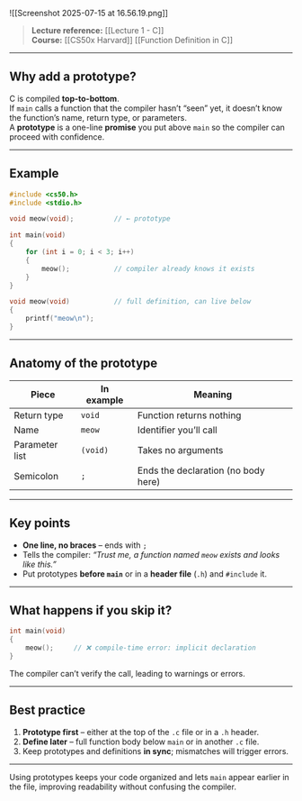 ![[Screenshot 2025-07-15 at 16.56.19.png]]

> **Lecture reference:** [[Lecture 1 - C]]  
> **Course:** [[CS50x Harvard]]
> [[Function Definition in C]]

---

## Why add a prototype?

C is compiled **top-to-bottom**.  
If `main` calls a function that the compiler hasn’t “seen” yet, it doesn’t know the function’s name, return type, or parameters.  
A **prototype** is a one-line **promise** you put above `main` so the compiler can proceed with confidence.

---

## Example

```c
#include <cs50.h>
#include <stdio.h>

void meow(void);          // ← prototype

int main(void)
{
    for (int i = 0; i < 3; i++)
    {
        meow();           // compiler already knows it exists
    }
}

void meow(void)           // full definition, can live below
{
    printf("meow\n");
}
```

---

## Anatomy of the prototype

| Piece          | In example | Meaning                                  |
|----------------|------------|------------------------------------------|
| Return type    | `void`     | Function returns nothing                 |
| Name           | `meow`     | Identifier you’ll call                   |
| Parameter list | `(void)`   | Takes no arguments                       |
| Semicolon      | `;`        | Ends the declaration (no body here)      |

---

## Key points

* **One line, no braces** – ends with `;`
* Tells the compiler: *“Trust me, a function named `meow` exists and looks like this.”*
* Put prototypes **before `main`** or in a **header file** (`.h`) and `#include` it.

---

## What happens if you skip it?

```c
int main(void)
{
    meow();     // ❌ compile-time error: implicit declaration
}
```

The compiler can’t verify the call, leading to warnings or errors.

---

## Best practice

1. **Prototype first** – either at the top of the `.c` file or in a `.h` header.
2. **Define later** – full function body below `main` or in another `.c` file.
3. Keep prototypes and definitions **in sync**; mismatches will trigger errors.

---

Using prototypes keeps your code organized and lets `main` appear earlier in the file, improving readability without confusing the compiler.
